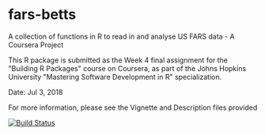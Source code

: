 # fars-betts
A collection of functions in R to read in and analyse US FARS data - A Coursera Project

This R package is submitted as the Week 4 final assignment for the "Building R Packages" course on Coursera, as part of the Johns Hopkins University "Mastering Software Development in R" specialization.

Date: Jul 3, 2018


For more information, please see the Vignette and Description files provided


[![Build Status](https://travis-ci.org/lizl90/fars-betts.svg?branch=master)](https://travis-ci.org/lizl90/fars-betts)
